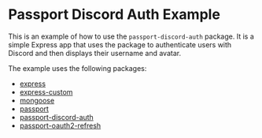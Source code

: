 # Passport Discord Auth Example

This is an example of how to use the `passport-discord-auth` package. It is a simple Express app that uses the package to authenticate users with Discord and then displays their username and avatar.

The example uses the following packages:

- [express](https://www.npmjs.com/package/express)
- [express-custom](https://www.npmjs.com/package/express-custom)
- [mongoose](https://www.npmjs.com/package/mongoose)
- [passport](https://www.npmjs.com/package/passport)
- [passport-discord-auth](https://www.npmjs.com/package/passport-discord-auth)
- [passport-oauth2-refresh](https://www.npmjs.com/package/passport-oauth2-refresh)
